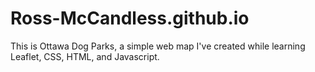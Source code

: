# Ross-McCandless.github.io

This is Ottawa Dog Parks, a simple web map I've created while learning Leaflet, CSS, HTML, and Javascript.
